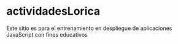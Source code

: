 # actividadesLorica
Este sitio es para el entrenamiento en despliegue de aplicaciones JavaScript con fines educativos
